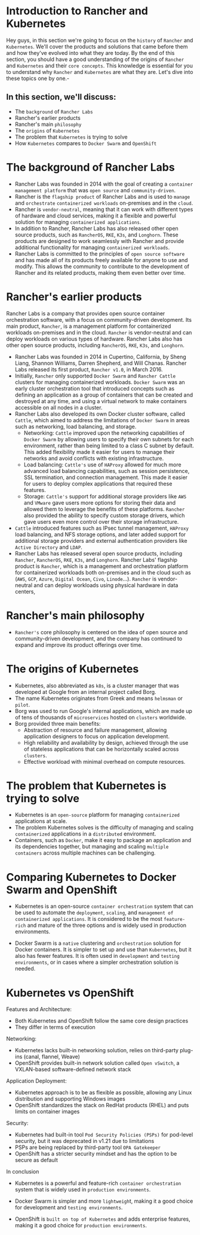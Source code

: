 # Introduction to Rancher and Kubernetes

Hey guys, in this section we're going to focus on the `history` of `Rancher` and `Kubernetes`. We'll cover the products and solutions that came before them and how they've evolved into what they are today. By the end of this section, you should have a good understanding of the origins of `Rancher` and `Kubernetes` and their `core concepts`. This knowledge is essential for you to understand why `Rancher` and `Kubernetes` are what they are. Let's dive into these topics one by one.-

## In this section, we'll discuss:

- The `background` of `Rancher Labs`
- Rancher's earlier products
- Rancher's main `philosophy`
- The `origins` of `Kubernetes`
- The problem that `Kubernetes` is trying to solve
- How `Kubernetes` compares to `Docker Swarm` and `OpenShift`


#  The background of Rancher Labs

- Rancher Labs was founded in 2014 with the goal of creating a `container management platform` that was `open source` and `community-driven`.
- Rancher is the `flagship product` of Rancher Labs and is used to `manage` and `orchestrate` `containerized workloads` on-premises and in the `cloud`.
- Rancher is `vendor-neutral`, meaning that it can work with different types of hardware and cloud services, making it a flexible and powerful solution for managing `containerized applications`.
- In addition to Rancher, Rancher Labs has also released other open source products, such as `RancherOS`, `RKE`, `K3s`, and `Longhorn`. These products are designed to work seamlessly with Rancher and provide additional functionality for managing `containerized workloads`.
- Rancher Labs is committed to the principles of `open source software` and has made all of its products freely available for anyone to use and modify. This allows the community to contribute to the development of Rancher and its related products, making them even better over time.

# Rancher's earlier products

Rancher Labs is a company that provides open source container orchestration software, with a focus on community-driven development. Its main product, `Rancher`, is a management platform for containerized workloads on-premises and in the cloud. `Rancher` is vendor-neutral and can deploy workloads on various types of hardware. Rancher Labs also has other open source products, including `RancherOS`, `RKE`, `K3s`, and `Longhorn`.

- Rancher Labs was founded in 2014 in Cupertino, California, by Sheng Liang, Shannon Williams, Darren Shepherd, and Will Chanas.
Rancher Labs released its first product, `Rancher v1.0`, in March 2016.
- Initially, `Rancher` only supported `Docker Swarm` and `Rancher Cattle` clusters for managing containerized workloads.
`Docker Swarm` was an early cluster orchestration tool that introduced concepts such as defining an application as a group of containers that can be created and destroyed at any time, and using a virtual network to make containers accessible on all nodes in a cluster.
- Rancher Labs also developed its own Docker cluster software, called `Cattle`, which aimed to address the limitations of `Docker Swarm` in areas such as networking, load balancing, and storage.
  - Networking: `Cattle` improved upon the networking capabilities of `Docker Swarm` by allowing users to specify their own subnets for each environment, rather than being limited to a class C subnet by default. This added flexibility made it easier for users to manage their networks and avoid conflicts with existing infrastructure.
  - Load balancing: `Cattle's` use of `HAProxy` allowed for much more advanced load balancing capabilities, such as session persistence, SSL termination, and connection management. This made it easier for users to deploy complex applications that required these features.
  - Storage: `Cattle's` support for additional storage providers like `AWS` and `VMware` gave users more options for storing their data and allowed them to leverage the benefits of these platforms. `Rancher` also provided the ability to specify custom storage drivers, which gave users even more control over their storage infrastructure.
- `Cattle` introduced features such as IPsec tunnel management, `HAProxy` load balancing, and NFS storage options, and later added support for additional storage providers and external authentication providers like `Active Directory` and `LDAP`.
- Rancher Labs has released several open source products, including `Rancher`, `RancherOS`, `RKE`, `K3s`, and `Longhorn`.
Rancher Labs' flagship product is `Rancher`, which is a management and orchestration platform for containerized workloads both on-premises and in the cloud such as (`AWS`, `GCP`, `Azure`, `Digital Ocean`, `Civo`, `Linode`...).
`Rancher` is vendor-neutral and can deploy workloads using physical hardware in data centers,

# Rancher's main philosophy

- `Rancher's` core philosophy is centered on the idea of open source and community-driven development, and the company has continued to expand and improve its product offerings over time.

# The origins of Kubernetes

- Kubernetes, also abbreviated as `k8s`, is a cluster manager that was developed at Google from an internal project called Borg.
- The name Kubernetes originates from Greek and means `helmsman` or `pilot`.
- Borg was used to run Google's internal applications, which are made up of tens of thousands of `microservices` hosted on `clusters` worldwide.
- Borg provided three main benefits:
  - Abstraction of resource and failure management, allowing application designers to focus on application development.
  - High reliability and availability by design, achieved through the use of stateless applications that can be horizontally scaled across `clusters`.
  - Effective workload with minimal overhead on compute resources.

# The problem that Kubernetes is trying to solve

- Kubernetes is an `open-source` platform for managing `containerized` applications at scale.
- The problem Kubernetes solves is the difficulty of managing and scaling `containerized` applications in a `distributed` environment.
- Containers, such as `Docker`, make it easy to package an application and its dependencies together, but managing and scaling `multiple containers` across multiple machines can be challenging.


# Comparing Kubernetes to Docker Swarm and OpenShift

- Kubernetes is an open-source `container orchestration` system that can be used to automate the `deployment`, `scaling`, and `management of containerized applications`. It is considered to be the most `feature-rich` and mature of the three options and is widely used in production  environments.

- Docker Swarm is a `native` clustering and `orchestration` solution for Docker containers. It is simpler to set up and use than `Kubernetes`, but it also has fewer features. It is often used in `development` and `testing environments`, or in cases where a simpler orchestration solution is needed.

# Kubernetes vs OpenShift

Features and Architecture:

- Both Kubernetes and OpenShift follow the same core design practices
- They differ in terms of execution

Networking:

- Kubernetes lacks built-in networking solution, relies on third-party plug-ins (canal, flannel, Weave)
- OpenShift provides built-in network solution called `Open vSwitch`, a VXLAN-based software-defined network stack

Application Deployment:

- Kubernetes approach is to be as flexible as possible, allowing any Linux distribution and supporting Windows images
- OpenShift standardizes the stack on RedHat products (RHEL) and puts limits on container images

Security:

- Kubernetes had built-in tool `Pod Security Policies (PSPs)` for pod-level security, but it was deprecated in v1.21 due to limitations
- PSPs are being replaced by third-party tool `OPA Gatekeeper`
- OpenShift has a stricter security mindset and has the option to be secure as default

In conclusion

- Kubernetes is a powerful and feature-rich `container orchestration` system that is widely used in `production environments`. 

- Docker Swarm is simpler and more `lightweigh`t, making it a good choice for development and `testing environments`. 

- OpenShift is `built on top of Kubernetes` and adds enterprise features, making it a good choice for `production environments`.
